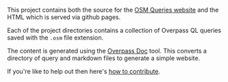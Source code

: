 This project contains both the source for the [OSM Queries website](https://osm-queries.ldodds.com) and the
HTML which is served via github pages.

Each of the project directories contains a collection of Overpass QL queries
saved with the `.osm` file extension.

The content is generated using the [Overpass Doc](https://github.com/ldodds/overpass-doc) tool.
This converts a directory of query and markdown files to generate a simple website.

If you're like to help out then here's [how to contribute](https://osm-queries.ldodds.com/contribute.html).
